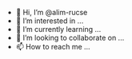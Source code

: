 - 👋 Hi, I’m @alim-rucse
- 👀 I’m interested in ...
- 🌱 I’m currently learning ...
- 💞️ I’m looking to collaborate on ...
- 📫 How to reach me ...

<!---
alim-rucse/alim-rucse is a ✨ special ✨ repository because its `README.md` (this file) appears on your GitHub profile.
You can click the Preview link to take a look at your changes.
--->
